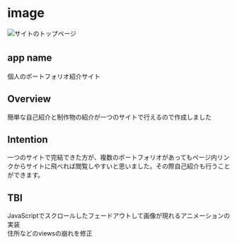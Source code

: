 # image 
![サイトのトップページ]()

## app name　
個人のポートフォリオ紹介サイト

## Overview
簡単な自己紹介と制作物の紹介が一つのサイトで行えるので作成しました

## Intention
一つのサイトで完結できた方が、複数のポートフォリオがあってもページ内リンクからサイトに飛べれば閲覧しやすいと思いました。その際自己紹介も行うことができます。

## TBI
JavaScriptでスクロールしたフェードアウトして画像が現れるアニメーションの実装<br>
住所などのviewsの崩れを修正
